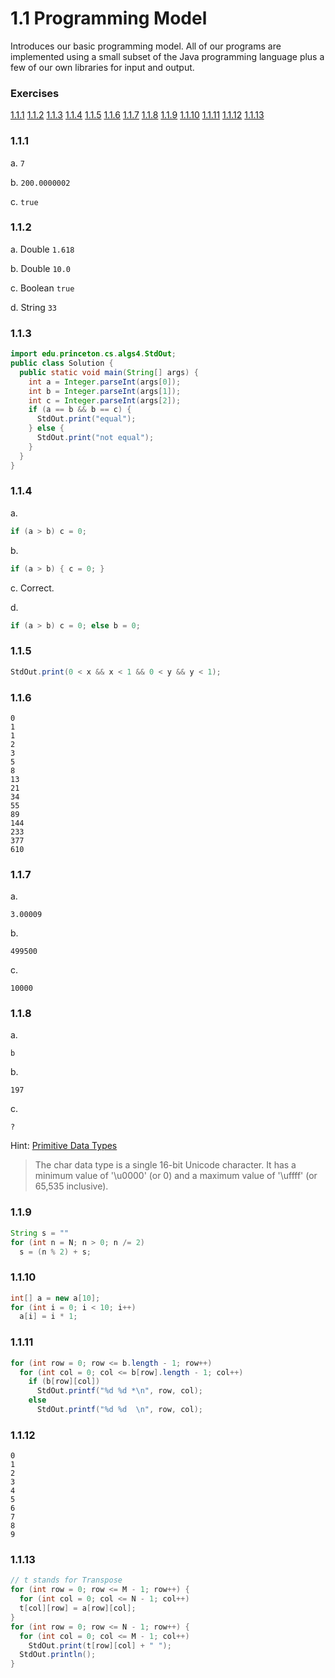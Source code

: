 # 1.1 Programming Model
Introduces our basic programming model. All of our programs are implemented using a small subset of the Java programming language plus a few of our own libraries for input and output.

### Exercises
[1.1.1](#1%2E1%2E1) [1.1.2](#1%2E1%2E2) [1.1.3](#1%2E1%2E3) [1.1.4](#1%2E1%2E4) [1.1.5](#1%2E1%2E5) [1.1.6](#1%2E1%2E6) [1.1.7](#1%2E1%2E7) [1.1.8](#1%2E1%2E8) [1.1.9](#1%2E1%2E9) [1.1.10](#1%2E1%2E10) [1.1.11](#1%2E1%2E11) [1.1.12](#1%2E1%2E12) [1.1.13](#1%2E1%2E13) 

### 1.1.1
a. `7`

b. `200.0000002`

c. `true`

### 1.1.2
a. Double `1.618`

b. Double `10.0`

c. Boolean `true`

d. String `33`

### 1.1.3
```java
import edu.princeton.cs.algs4.StdOut;
public class Solution {
  public static void main(String[] args) {
    int a = Integer.parseInt(args[0]);
    int b = Integer.parseInt(args[1]);
    int c = Integer.parseInt(args[2]);
    if (a == b && b == c) {
      StdOut.print("equal");
    } else {
      StdOut.print("not equal");
    }
  }
}
```

### 1.1.4
a.
```java
if (a > b) c = 0;
```
b.
```java
if (a > b) { c = 0; }
```
c. Correct.

d.
```java
if (a > b) c = 0; else b = 0;
```

### 1.1.5
```java
StdOut.print(0 < x && x < 1 && 0 < y && y < 1);
```

### 1.1.6
```
0
1
1
2
3
5
8
13
21
34
55
89
144
233
377
610

```

### 1.1.7
a.
```
3.00009

```
b.
```
499500

```
c.
```
10000

```

### 1.1.8
a.
```
b

```
b.
```
197

```
c.
```
?

```
Hint: [Primitive Data Types](http://docs.oracle.com/javase/tutorial/java/nutsandbolts/datatypes.html)
> The char data type is a single 16-bit Unicode character. It has a minimum value of '\u0000' (or 0) and a maximum value of '\uffff' (or 65,535 inclusive).

### 1.1.9
```java
String s = ""
for (int n = N; n > 0; n /= 2)
  s = (n % 2) + s;
```

### 1.1.10
```java
int[] a = new a[10];
for (int i = 0; i < 10; i++)
  a[i] = i * 1;
```

### 1.1.11
```java
for (int row = 0; row <= b.length - 1; row++)
  for (int col = 0; col <= b[row].length - 1; col++)
    if (b[row][col])
      StdOut.printf("%d %d *\n", row, col);
    else
      StdOut.printf("%d %d  \n", row, col);
```

### 1.1.12
```
0
1
2
3
4
5
6
7
8
9

```

### 1.1.13
```java
// t stands for Transpose
for (int row = 0; row <= M - 1; row++) {
  for (int col = 0; col <= N - 1; col++)
  t[col][row] = a[row][col];
}
for (int row = 0; row <= N - 1; row++) {
  for (int col = 0; col <= M - 1; col++)
    StdOut.print(t[row][col] + " ");
  StdOut.println();
}
```
